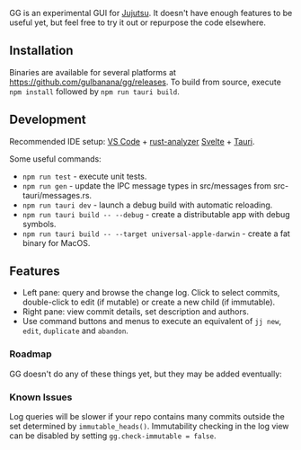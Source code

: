 GG is an experimental GUI for [Jujutsu](https://github.com/martinvonz/jj). It doesn't have enough features to be useful yet, but feel free to try it out or repurpose the code elsewhere.

## Installation
Binaries are available for several platforms at https://github.com/gulbanana/gg/releases. To build from source, execute `npm install` followed by `npm run tauri build`.

## Development  
Recommended IDE setup: [VS Code](https://code.visualstudio.com/) + [rust-analyzer](https://marketplace.visualstudio.com/items?itemName=rust-lang.rust-analyzer) [Svelte](https://marketplace.visualstudio.com/items?itemName=svelte.svelte-vscode) + [Tauri](https://marketplace.visualstudio.com/items?itemName=tauri-apps.tauri-vscode).

Some useful commands:
* `npm run test` - execute unit tests.
* `npm run gen` - update the IPC message types in src/messages from src-tauri/messages.rs.
* `npm run tauri dev` - launch a debug build with automatic reloading.
* `npm run tauri build -- --debug` - create a distributable app with debug symbols.
* `npm run tauri build -- --target universal-apple-darwin` - create a fat binary for MacOS.

## Features
- Left pane: query and browse the change log. Click to select commits, double-click to edit (if mutable) or create a new child (if immutable).
- Right pane: view commit details, set description and authors. 
- Use command buttons and menus to execute an equivalent of `jj new`, `edit`, `duplicate` and `abandon`.

### Roadmap
GG doesn't do any of these things yet, but they may be added eventually:

### Known Issues
Log queries will be slower if your repo contains many commits outside the set determined by `immutable_heads()`. Immutability checking in the log view can be disabled by setting `gg.check-immutable = false`.